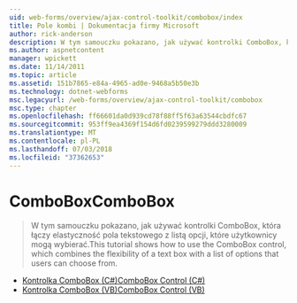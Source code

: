 ```yaml
---
uid: web-forms/overview/ajax-control-toolkit/combobox/index
title: Pole kombi | Dokumentacja firmy Microsoft
author: rick-anderson
description: W tym samouczku pokazano, jak używać kontrolki ComboBox, która łączy elastyczność pola tekstowego z listą opcji, które użytkownicy mogą wybierać.
ms.author: aspnetcontent
manager: wpickett
ms.date: 11/14/2011
ms.topic: article
ms.assetid: 151b7865-e84a-4965-ad0e-9468a5b50e3b
ms.technology: dotnet-webforms
msc.legacyurl: /web-forms/overview/ajax-control-toolkit/combobox
msc.type: chapter
ms.openlocfilehash: ff66601da0d939cd78f88ff5f63a63544cbdfc67
ms.sourcegitcommit: 953ff9ea4369f154d6fd0239599279ddd3280009
ms.translationtype: MT
ms.contentlocale: pl-PL
ms.lasthandoff: 07/03/2018
ms.locfileid: "37362653"
---
```

<a name="combobox"></a><span data-ttu-id="66f6d-103">ComboBox</span><span class="sxs-lookup"><span data-stu-id="66f6d-103">ComboBox</span></span>
====================
> <span data-ttu-id="66f6d-104">W tym samouczku pokazano, jak używać kontrolki ComboBox, która łączy elastyczność pola tekstowego z listą opcji, które użytkownicy mogą wybierać.</span><span class="sxs-lookup"><span data-stu-id="66f6d-104">This tutorial shows how to use the ComboBox control, which combines the flexibility of a text box with a list of options that users can choose from.</span></span>


- [<span data-ttu-id="66f6d-105">Kontrolka ComboBox (C#)</span><span class="sxs-lookup"><span data-stu-id="66f6d-105">ComboBox Control (C#)</span></span>](how-do-i-use-the-combobox-control-cs.md)
- [<span data-ttu-id="66f6d-106">Kontrolka ComboBox (VB)</span><span class="sxs-lookup"><span data-stu-id="66f6d-106">ComboBox Control (VB)</span></span>](how-do-i-use-the-combobox-control-vb.md)
